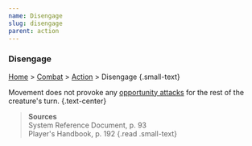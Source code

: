 ```yaml
---
name: Disengage
slug: disengage
parent: action
---
```

### Disengage
[Home](dm-operations-center) > [Combat](combat-menu) > [Action](action) > Disengage {.small-text}

Movement does not provoke any [opportunity attacks](opportunity-attack) for the rest of the creature's turn. {.text-center}

> **Sources** <br/>
> System Reference Document, p. 93<br/>
> Player's Handbook, p. 192
{.read .small-text} 